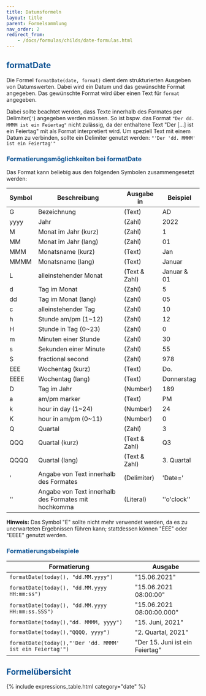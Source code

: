 ```yaml
---
title: Datumsformeln
layout: title
parent: Formelsammlung
nav_order: 2
redirect_from:
    - /docs/formulas/childs/date-formulas.html
---
```



## <span style="color:#0b5394">**formatDate**</span>

Die Formel `formatDate(date, format)` dient dem strukturierten Ausgeben von Datumswerten. Dabei wird ein Datum und das gewünschte Format angegeben. Das gewünschte Format wird über einen Text für `format` angegeben.

Dabei sollte beachtet werden, dass Texte innerhalb des Formates per Delimiter(`'`) angegeben werden müssen.
So ist bspw. das Format `"Der dd. MMMM ist ein Feiertag"` nicht zulässig, da der enthaltene Text "Der [...] ist ein Feiertag" mit als Format interpretiert wird. Um speziell Text mit einem Datum zu verbinden, sollte ein Delimiter genutzt werden: `"'Der 'dd. MMMM' ist ein Feiertag'"`

### <span style="color:#0b5394">Formatierungsmöglichkeiten bei formatDate</span>

Das Format kann beliebig aus den folgenden Symbolen zusammengesetzt werden:

| Symbol | Beschreibung                                         | Ausgabe in    | Beispiel    |
| ------ | ---------------------------------------------------- | ------------- | ----------- |
| G      | Bezeichnung                                          | (Text)        | AD          |
| yyyy   | Jahr                                                 | (Zahl)        | 2022        |
| M      | Monat im Jahr (kurz)                                 | (Zahl)        | 1           |
| MM     | Monat im Jahr (lang)                                 | (Zahl)        | 01          |
| MMM    | Monatsname (kurz)                                    | (Text)        | Jan         |
| MMMM   | Monatsname (lang)                                    | (Text)        | Januar      |
| L      | alleinstehender Monat                                | (Text & Zahl) | Januar & 01 |
| d      | Tag im Monat                                         | (Zahl)        | 5           |
| dd     | Tag im Monat (lang)                                  | (Zahl)        | 05          |
| c      | alleinstehender Tag                                  | (Zahl)        | 10          |
| h      | Stunde am/pm (1~12)                                  | (Zahl)        | 12          |
| H      | Stunde in Tag (0~23)                                 | (Zahl)        | 0           |
| m      | Minuten einer Stunde                                 | (Zahl)        | 30          |
| s      | Sekunden einer Minute                                | (Zahl)        | 55          |
| S      | fractional second                                    | (Zahl)        | 978         |
| EEE    | Wochentag (kurz)                                     | (Text)        | Do.         |
| EEEE   | Wochentag (lang)                                     | (Text)        | Donnerstag  |
| D      | Tag im Jahr                                          | (Number)      | 189         |
| a      | am/pm marker                                         | (Text)        | PM          |
| k      | hour in day (1~24)                                   | (Number)      | 24          |
| K      | hour in am/pm (0~11)                                 | (Number)      | 0           |
| Q      | Quartal                                              | (Zahl)        | 3           |
| QQQ    | Quartal (kurz)                                       | (Text & Zahl) | Q3          |
| QQQQ   | Quartal (lang)                                       | (Text & Zahl) | 3. Quartal  |
| '      | Angabe von Text innerhalb des Formates               | (Delimiter)   | 'Date='     |
| ''     | Angabe von Text innerhalb des Formates mit hochkomma | (Literal)     | ''o'clock'' |

**Hinweis:** Das Symbol "E" sollte nicht mehr verwendet werden, da es zu unerwarteten Ergebnissen führen kann; stattdessen können "EEE" oder "EEEE" genutzt werden.

### <span style="color:#0b5394">Formatierungsbeispiele</span>

| Formatierung                                              | Ausgabe                         |
| --------------------------------------------------------- | ------------------------------- |
| `formatDate(today(), "dd.MM.yyyy")`                       | "15.06.2021"                    |
| `formatDate(today(), "dd.MM.yyyy HH:mm:ss")`              | "15.06.2021 08:00:00"           |
| `formatDate(today(), "dd.MM.yyyy HH:mm:ss.SSS")`          | "15.06.2021 08:00:00.000"       |
| `formatDate(today(),"dd. MMMM, yyyy")`                    | "15. Juni, 2021"                |
| `formatDate(today(),"QQQQ, yyyy")`                        | "2. Quartal, 2021"              |
| `formatDate(today(),"'Der 'dd. MMMM' ist ein Feiertag'")` | "Der 15. Juni ist ein Feiertag" |

## <span style="color:#0b5394">**Formelübersicht**</span>

{% include expressions_table.html category="date" %}